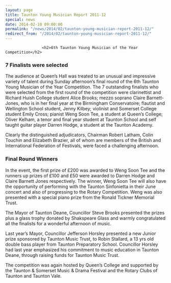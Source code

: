 ```yaml
---
layout: page
title: Taunton Young Musician Report 2011-12
special: news
date: 2014-02-10 09:00:00
permalink: "/news/2014/02/taunton-young-musician-report-2011-12/"
redirect_from: "/2014/02/taunton-young-musician-report-2011-12/"
---
```



                    
                    <h2>6th Taunton Young Musician of the Year Competition</h2>
<h3>7 Finalists were selected</h3>
<p>The audience at Queen’s Hall was treated to an unusual and impressive variety of talent during Sunday afternoon’s final round of the 6th Taunton Young Musician of the Year Competition. The 7 outstanding finalists who were selected from the first round of the competition were clarinettist and Richard Huish College student Alice Brooks; mezzo soprano Claire Barnett-Jones, who is in her final year at the Birmingham Conservatoire; flautist and Wellington School student, Jenny Kilbey; violinist and Somerset College student Emily Cross; pianist Weng Soon Tee, a student at Queen’s College; Oliver Kelham, a tenor and final year student at Taunton School and self taught guitar player Darren Hodge, a student at the Taunton Academy. </p>
<p>Clearly the distinguished adjudicators, Chairman Robert Latham, Colin Touchin and Elizabeth Brazier, all of whom are members of the British and International Federation of Festivals, were faced a challenging afternoon.</p>
<h3>Final Round Winners</h3>
<p>In the event, the first prize of £200 was awarded to Weng Soon Tee and the runners up prizes of £100 and £50 were awarded to Darren Hodge and Claire Barnett Jones respectively. The winner, Weng Soon Tee will also have the opportunity of performing with the Taunton Sinfonietta in their June concert and also of progressing to the Rotary Competition. Weng was also presented with a special piano prize from the Ronald Tickner Memorial Trust.</p>
<p>The Mayor of Taunton Deane, Councillor Steve Brooks presented the prizes plus a glass trophy donated by Shakspeare Glass and warmly congratulated all the finalists for a wonderful afternoon of music.</p>
<p>Last year’s Mayor, Councillor Jefferson Horsley presented a new Junior prize sponsored by Taunton Music Trust, to Robin Stallard, a 13 yrs old double bass player from Taunton Preparatory School. Councillor Horsley had last year emphasized his commitment to music education in Taunton Deane, through raising funds for Taunton Music Trust.</p>
<p>The competition was again hosted by Queen’s College and supported by the Taunton &#038; Somerset Music &#038; Drama Festival and the Rotary Clubs of Taunton and Taunton Vale.  </p>

                
